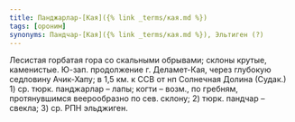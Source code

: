 ```yaml
---
title: Панджарлар-[Кая]({% link _terms/кая.md %})
tags: [ороним]
synonyms: Пандчар-[Кая]({% link _terms/кая.md %}), Эльтиген (?)
---
```


Лесистая горбатая гора со скальными обрывами; склоны крутые, каменистые. Ю-зап.
продолжение г. Деламет-Кая, через глубокую седловину Ачик-Хапу; в 1,5 км. к ССВ
от нп Солнечная Долина (Судак.) 1) ср. тюрк. панджарлар – лапы; когти – возм.,
по гребням, протянувшимся веерообразно по сев. склону; 2) тюрк. пандчар –
свекла; 3) ср. РПН эльджиген.
